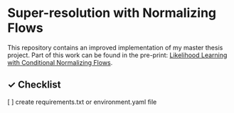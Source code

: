 # Super-resolution with Normalizing Flows

This repository contains an improved implementation of my master thesis
project. Part of this work can be found in the pre-print:
[Likelihood Learning with Conditional Normalizing Flows](https://arxiv.org/abs/1912.00042).

## ✓ Checklist
[ ] create requirements.txt or environment.yaml file
